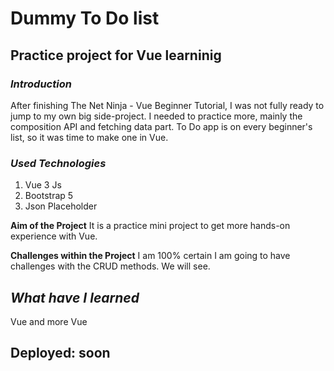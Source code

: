 # Dummy To Do list
## Practice project for Vue learninig

### **_Introduction_**
After finishing The Net Ninja - Vue Beginner Tutorial, I was not fully ready to jump to my own big side-project. I needed to practice more, mainly the composition API and fetching data part. To Do app is on every beginner's list, so it was time to make one in Vue. 

### **_Used Technologies_**
1. Vue 3 Js
2. Bootstrap 5
3. Json Placeholder

**Aim of the Project**
It is a practice mini project to get more hands-on experience with Vue.

**Challenges within the Project**
 I am 100% certain I am going to have challenges with the CRUD methods. We will see. 

## **_What have I learned_**
Vue and more Vue

## Deployed: soon